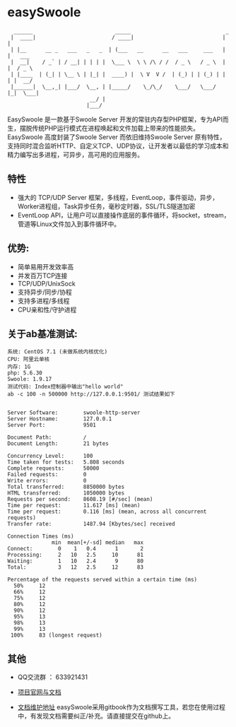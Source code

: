# easySwoole
```
  ______                          _____                              _        
 |  ____|                        / ____|                            | |       
 | |__      __ _   ___   _   _  | (___   __      __   ___     ___   | |   ___ 
 |  __|    / _` | / __| | | | |  \___ \  \ \ /\ / /  / _ \   / _ \  | |  / _ \
 | |____  | (_| | \__ \ | |_| |  ____) |  \ V  V /  | (_) | | (_) | | | |  __/
 |______|  \__,_| |___/  \__, | |_____/    \_/\_/    \___/   \___/  |_|  \___|
                          __/ |                                               
                         |___/                                                
```
EasySwoole 是一款基于Swoole Server 开发的常驻内存型PHP框架，专为API而生，摆脱传统PHP运行模式在进程唤起和文件加载上带来的性能损失。EasySwoole 高度封装了Swoole Server 而依旧维持Swoole Server 原有特性，支持同时混合监听HTTP、自定义TCP、UDP协议，让开发者以最低的学习成本和精力编写出多进程，可异步，高可用的应用服务。 

## 特性

- 强大的 TCP/UDP Server 框架，多线程，EventLoop，事件驱动，异步，Worker进程组，Task异步任务，毫秒定时器，SSL/TLS隧道加密
- EventLoop API，让用户可以直接操作底层的事件循环，将socket，stream，管道等Linux文件加入到事件循环中。

## 优势:

- 简单易用开发效率高
- 并发百万TCP连接
- TCP/UDP/UnixSock
- 支持异步/同步/协程
- 支持多进程/多线程
- CPU亲和性/守护进程

## 关于ab基准测试:
```
系统: CentOS 7.1 (未做系统内核优化)
CPU: 阿里云单核
内存: 1G
php: 5.6.30
Swoole: 1.9.17
测试代码: Index控制器中输出"hello world"
ab -c 100 -n 500000 http://127.0.0.1:9501/ 测试结果如下


Server Software:        swoole-http-server
Server Hostname:        127.0.0.1
Server Port:            9501

Document Path:          /
Document Length:        21 bytes

Concurrency Level:      100
Time taken for tests:   5.808 seconds
Complete requests:      50000
Failed requests:        0
Write errors:           0
Total transferred:      8850000 bytes
HTML transferred:       1050000 bytes
Requests per second:    8608.19 [#/sec] (mean)
Time per request:       11.617 [ms] (mean)
Time per request:       0.116 [ms] (mean, across all concurrent requests)
Transfer rate:          1487.94 [Kbytes/sec] received

Connection Times (ms)
              min  mean[+/-sd] median   max
Connect:        0    1   0.4      1       2
Processing:     2   10   2.5     10      81
Waiting:        1   10   2.4      9      80
Total:          3   12   2.5     12      83

Percentage of the requests served within a certain time (ms)
  50%     12
  66%     12
  75%     12
  80%     12
  90%     12
  95%     13
  98%     13
  99%     13
 100%     83 (longest request)
```
## 其他

- QQ交流群 ： 633921431

- [项目官网与文档](http://www.easyswoole.com/)

- [文档维护地址](https://github.com/kiss291323003/doc-easyswoole) 
    easySwoole采用gitbook作为文档撰写工具，若您在使用过程中，有发现文档需要纠正/补充。请直接提交在github上。
